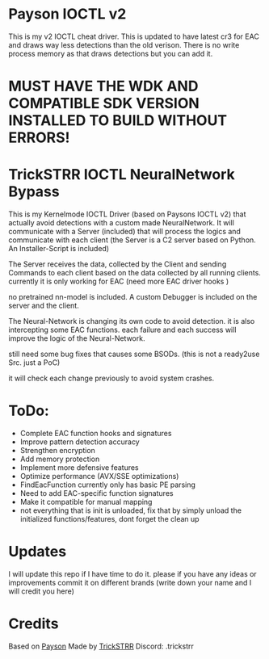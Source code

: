 # Payson IOCTL v2

This is my v2 IOCTL cheat driver. This is updated to have latest cr3 for EAC and draws way less detections than the old verison.
There is no write process memory as that draws detections but you can add it.

# MUST HAVE THE WDK AND COMPATIBLE SDK VERSION INSTALLED TO BUILD WITHOUT ERRORS!

# TrickSTRR IOCTL NeuralNetwork Bypass

This is my Kernelmode IOCTL Driver (based on Paysons IOCTL v2) that actually avoid detections with a custom made NeuralNetwork. 
It will communicate with a Server (included) that will process the logics and communicate with each client (the Server is a C2 server based on Python. An Installer-Script is included)

The Server receives the data, collected by the Client and sending Commands to each client based on the data collected by all running clients. 
currently it is only working for EAC (need more EAC driver hooks )

no pretrained nn-model is included.
A custom Debugger is included on the server and the client.

The Neural-Network is changing its own code to avoid detection. it is also intercepting some EAC functions. 
each failure and each success will improve the logic of the Neural-Network. 

still need some bug fixes that causes some BSODs. (this is not a ready2use Src. just a PoC)

it will check each change previously to avoid system crashes. 


# ToDo:

- Complete EAC function hooks and signatures
- Improve pattern detection accuracy
- Strengthen encryption
- Add memory protection
- Implement more defensive features
- Optimize performance (AVX/SSE optimizations)
- FindEacFunction currently only has basic PE parsing
- Need to add EAC-specific function signatures
- Make it compatible for manual mapping
- not everything that is init is unloaded, fix that by simply unload the initialized functions/features, dont forget the clean up

# Updates

I will update this repo if I have time to do it. please if you have any ideas or improvements commit it on different brands (write down your name and I will credit you here)



# Credits

Based on [Payson](https://github.com/paysonism)
Made by [TrickSTRR](https://github.com/trickstrr)
Discord: .trickstrr
